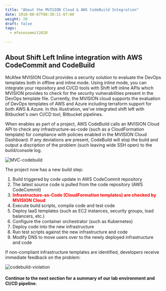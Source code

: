 ```yaml
---
title: "About the MVISION Cloud & AWS CodeBuild Integration"
date: 2018-08-07T08:30:11-07:00
weight: 20
draft: false
tags:
  - mfesesummit2020
  
---
```


## About Shift Left Inline integration with AWS CodeCommit and CodeBuild

McAfee MVISION Cloud provides a security solution to evaluate the DevOps templates both in offline and inline mode. Using inline mode, you can integrate your repository and CI/CD tools with Shift left inline APIs which MVISION provides to check for the security vulnerabilities present in the DevOps template file. Currently, the MVISION cloud supports the evaluation of DevOps templates of AWS and Azure including terraform support for both AWS & Azure. In this illustration, we've integrated shift left with Bitbucket's own CI/CD tool, Bitbucket pipelines.

When enables as part of a project, AWS CodeBuild calls an MVISION Cloud API to check any infrastructure-as-code (such as a CloudFormation template) for compliance with policies enabled in the MVISION Cloud Dashboard.  If any deviations are present, CodeBuild will stop the build and output a discription of the problem (such leaving wide SSH open) to the build/console log.

![MVC-codebuild](/images/mfe/MVC-codebuild.png?classes=border,shadow)

The project now has a new build step:

  1.  Build triggered by code update in AWS CodeCommit repository
  2.  The latest source code is pulled from the code repository (AWS CodeCommit)
  3.  <b><span style="color:red">Infrastructure-as-Code (CloudFormation templates) are checked by MVISION Cloud</span></b>
  4.  Execute build scripts, compile code and test code
  5.  Deploy IaaS templates (such as EC2 instances, security groups, load balancers, etc.)
  6.  Configure the container orchestrator (such as Kubernetes)
  7.  Deploy code into the new infrastructure
  8.  Run test scripts against the new infrastructure and code
  9.  Modify DNS to move users over to the newly deployed infrastructure and code

If non-compliant infrastructure templates are identified, developers receive immediate feedback on the problem:

![codebuild-violation](/images/mfe/codebuild-violation.png?classes=border,shadow)


#### Continue to the next section for a summary of our lab environment and CI/CD pipeline. 
